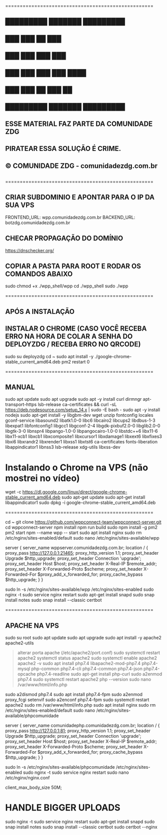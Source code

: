 
===================================================
##                                              ##
##   █████████      ███████         █████████   ##
##         ███      ███    ██       ███         ##
##       ███        ███    ███      ███         ##
##     ███          ███    ███      ███  ████   ##
##   ███            ███    ██       ███    ██   ##
##   █████████      ███████         █████████   ##
##                                              ##
##  ESSE MATERIAL FAZ PARTE DA COMUNIDADE ZDG   ##
##                                              ##
##        PIRATEAR ESSA SOLUÇÃO É CRIME.        ##
##                                              ##
##    © COMUNIDADE ZDG - comunidadezdg.com.br   ##
##                                              ##
===================================================

## CRIAR SUBDOMINIO E APONTAR PARA O IP DA SUA VPS

FRONTEND_URL: wpp.comunidadezdg.com.br
BACKEND_URL:  botzdg.comunidadezdg.com.br

## CHECAR PROPAGAÇÃO DO DOMÍNIO

https://dnschecker.org/

## COPIAR A PASTA PARA ROOT E RODAR OS COMANDOS ABAIXO ##

sudo chmod +x ./wpp_shell/wpp
cd ./wpp_shell
sudo ./wpp

===================================================

## APÓS A INSTALAÇÃO

## INSTALAR O CHROME (CASO VOCÊ RECEBA ERRO NA HORA DE COLAR A SENHA DO DEPLOYZDG / RECEBA ERRO NO QRCODE)
sudo su deployzdg
cd ~
sudo apt install -y ./google-chrome-stable_current_amd64.deb
pm2 restart 0

===================================================

## MANUAL 

sudo apt update
sudo apt upgrade
sudo apt -y install curl dirmngr apt-transport-https lsb-release ca-certificates && curl -sL https://deb.nodesource.com/setup_14.x | sudo -E bash -
sudo apt -y install nodejs
sudo apt-get install -y libgbm-dev wget unzip fontconfig locales gconf-service libasound2 libatk1.0-0 libc6 libcairo2 libcups2 libdbus-1-3 libexpat1 libfontconfig1 libgcc1 libgconf-2-4 libgdk-pixbuf2.0-0 libglib2.0-0 libgtk-3-0 libnspr4 libpango-1.0-0 libpangocairo-1.0-0 libstdc++6 libx11-6 libx11-xcb1 libxcb1 libxcomposite1 libxcursor1 libxdamage1 libxext6 libxfixes3 libxi6 libxrandr2 libxrender1 libxss1 libxtst6 ca-certificates fonts-liberation libappindicator1 libnss3 lsb-release xdg-utils libxss-dev

# Instalando o Chrome na VPS (não mostrei no vídeo)
​wget -c https://dl.google.com/linux/direct/google-chrome-stable_current_amd64.deb
sudo apt-get update
sudo apt-get install libappindicator1
sudo dpkg -i google-chrome-stable_current_amd64.deb

===================================================

​cd ~
git clone https://github.com/wppconnect-team/wppconnect-server.git
cd wppconnect-server
npm install
npm run build
sudo npm install -g pm2
pm2 start npm --name wpp -- start
sudo apt install nginx
sudo rm /etc/nginx/sites-enabled/default
sudo nano /etc/nginx/sites-available/wpp

server {
  server_name wppserver.comunidadezdg.com.br;
  location / {
    proxy_pass http://127.0.0.1:21465;
    proxy_http_version 1.1;
    proxy_set_header Upgrade $http_upgrade;
    proxy_set_header Connection 'upgrade';
    proxy_set_header Host $host;
    proxy_set_header X-Real-IP $remote_addr;
    proxy_set_header X-Forwarded-Proto $scheme;
    proxy_set_header X-Forwarded-For $proxy_add_x_forwarded_for;
    proxy_cache_bypass $http_upgrade;
  }
  }

sudo ln -s /etc/nginx/sites-available/wpp /etc/nginx/sites-enabled 
sudo nginx -t
sudo service nginx restart
sudo apt-get install snapd
sudo snap install notes
sudo snap install --classic certbot

===================================================

## APACHE NA VPS

sudo su root
sudo apt update
sudo apt upgrade
sudo apt install -y apache2 apache2-utils
> alterar porta apache (/etc/apache2/port.conf)
sudo systemctl restart apache2
systemctl status apache2
sudo systemctl enable apache2
apache2 -v
sudo apt install php7.4 libapache2-mod-php7.4 php7.4-mysql php-common php7.4-cli php7.4-common php7.4-json php7.4-opcache php7.4-readline
sudo apt-get install php-curl
sudo a2enmod php7.4
sudo systemctl restart apache2
php --version
sudo nano /var/www/html/info.php
<?php phpinfo(); ?>
sudo a2dismod php7.4
sudo apt install php7.4-fpm
sudo a2enmod proxy_fcgi setenvif
sudo a2enconf php7.4-fpm
sudo systemctl restart apache2
sudo rm /var/www/html/info.php
sudo apt install nginx
sudo rm /etc/nginx/sites-enabled/default
sudo nano /etc/nginx/sites-available/phpcomunidade

server {
  server_name comunidadephp.comunidadezdg.com.br;
  location / {
    proxy_pass http://127.0.0.1:81;
    proxy_http_version 1.1;
    proxy_set_header Upgrade $http_upgrade;
    proxy_set_header Connection 'upgrade';
    proxy_set_header Host $host;
    proxy_set_header X-Real-IP $remote_addr;
    proxy_set_header X-Forwarded-Proto $scheme;
    proxy_set_header X-Forwarded-For $proxy_add_x_forwarded_for;
    proxy_cache_bypass $http_upgrade;
  }
  }

sudo ln -s /etc/nginx/sites-available/phpcomunidade /etc/nginx/sites-enabled
sudo nginx -t
sudo service nginx restart
sudo nano /etc/nginx/nginx.conf

client_max_body_size 50M;
# HANDLE BIGGER UPLOADS

sudo nginx -t
sudo service nginx restart
sudo apt-get install snapd
sudo snap install notes
sudo snap install --classic certbot
sudo certbot --nginx​